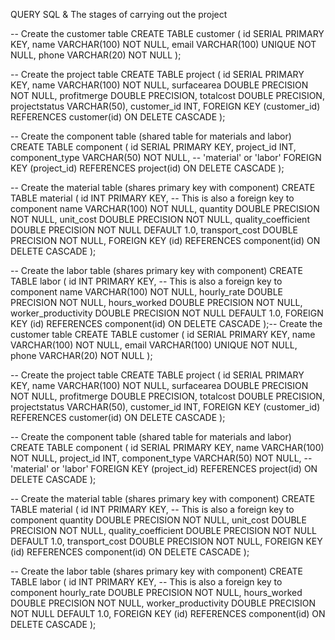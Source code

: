 QUERY SQL & The stages of carrying out the project

-- Create the customer table
CREATE TABLE customer (
    id SERIAL PRIMARY KEY,
    name VARCHAR(100) NOT NULL,
    email VARCHAR(100) UNIQUE NOT NULL,
    phone VARCHAR(20) NOT NULL
);

-- Create the project table
CREATE TABLE project (
    id SERIAL PRIMARY KEY,
    name VARCHAR(100) NOT NULL,
    surfacearea DOUBLE PRECISION NOT NULL,
    profitmerge DOUBLE PRECISION,
    totalcost DOUBLE PRECISION,
    projectstatus VARCHAR(50),
    customer_id INT,
    FOREIGN KEY (customer_id) REFERENCES customer(id) ON DELETE CASCADE
);

-- Create the component table (shared table for materials and labor)
CREATE TABLE component (
    id SERIAL PRIMARY KEY,
    project_id INT,
    component_type VARCHAR(50) NOT NULL,  -- 'material' or 'labor'
    FOREIGN KEY (project_id) REFERENCES project(id) ON DELETE CASCADE
);

-- Create the material table (shares primary key with component)
CREATE TABLE material (
    id INT PRIMARY KEY,  -- This is also a foreign key to component
    name VARCHAR(100) NOT NULL,
    quantity DOUBLE PRECISION NOT NULL,
    unit_cost DOUBLE PRECISION NOT NULL,
    quality_coefficient DOUBLE PRECISION NOT NULL DEFAULT 1.0,
    transport_cost DOUBLE PRECISION NOT NULL,
    FOREIGN KEY (id) REFERENCES component(id) ON DELETE CASCADE
);

-- Create the labor table (shares primary key with component)
CREATE TABLE labor (
    id INT PRIMARY KEY,  -- This is also a foreign key to component
    name VARCHAR(100) NOT NULL,
    hourly_rate DOUBLE PRECISION NOT NULL,
    hours_worked DOUBLE PRECISION NOT NULL,
    worker_productivity DOUBLE PRECISION NOT NULL DEFAULT 1.0,
    FOREIGN KEY (id) REFERENCES component(id) ON DELETE CASCADE
);-- Create the customer table
CREATE TABLE customer (
    id SERIAL PRIMARY KEY,
    name VARCHAR(100) NOT NULL,
    email VARCHAR(100) UNIQUE NOT NULL,
    phone VARCHAR(20) NOT NULL
);

-- Create the project table
CREATE TABLE project (
    id SERIAL PRIMARY KEY,
    name VARCHAR(100) NOT NULL,
    surfacearea DOUBLE PRECISION NOT NULL,
    profitmerge DOUBLE PRECISION,
    totalcost DOUBLE PRECISION,
    projectstatus VARCHAR(50),
    customer_id INT,
    FOREIGN KEY (customer_id) REFERENCES customer(id) ON DELETE CASCADE
);

-- Create the component table (shared table for materials and labor)
CREATE TABLE component (
    id SERIAL PRIMARY KEY,
    name VARCHAR(100) NOT NULL,
    project_id INT,
    component_type VARCHAR(50) NOT NULL,  -- 'material' or 'labor'
    FOREIGN KEY (project_id) REFERENCES project(id) ON DELETE CASCADE
);

-- Create the material table (shares primary key with component)
CREATE TABLE material (
    id INT PRIMARY KEY,  -- This is also a foreign key to component
    quantity DOUBLE PRECISION NOT NULL,
    unit_cost DOUBLE PRECISION NOT NULL,
    quality_coefficient DOUBLE PRECISION NOT NULL DEFAULT 1.0,
    transport_cost DOUBLE PRECISION NOT NULL,
    FOREIGN KEY (id) REFERENCES component(id) ON DELETE CASCADE
);

-- Create the labor table (shares primary key with component)
CREATE TABLE labor (
    id INT PRIMARY KEY,  -- This is also a foreign key to component
    hourly_rate DOUBLE PRECISION NOT NULL,
    hours_worked DOUBLE PRECISION NOT NULL,
    worker_productivity DOUBLE PRECISION NOT NULL DEFAULT 1.0,
    FOREIGN KEY (id) REFERENCES component(id) ON DELETE CASCADE
);
